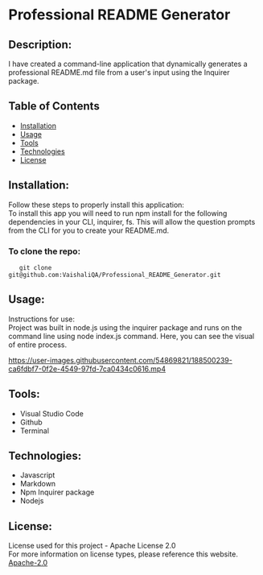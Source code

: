 # Professional README Generator

  ## Description:
  I have created a command-line application that dynamically generates a professional README.md file from a user's input using the Inquirer package.

  ## Table of Contents 
  - [Installation](#installation)
  - [Usage](#usage)
  - [Tools](#tools)
  - [Technologies](#technologies)
  - [License](#license)
    
  ## Installation:
  Follow these steps to properly install this application:<br>
  To install this app you will need to run npm install for the following dependencies in your CLI, inquirer, fs. This will allow the question prompts from the CLI for you to create your README.md. <br>
 ### To clone the repo: <br>
       git clone git@github.com:VaishaliQA/Professional_README_Generator.git

  ## Usage:
  Instructions for use: <br>
  Project was built in node.js using the inquirer package and runs on the command line using node index.js command.
  Here, you can see the visual of entire process.
  

https://user-images.githubusercontent.com/54869821/188500239-ca6fdbf7-0f2e-4549-97fd-7ca0434c0616.mp4





 
  ## Tools:
  - Visual Studio Code
  - Github
  - Terminal
  
  ## Technologies:
  - Javascript
  - Markdown
  - Npm Inquirer package
  - Nodejs
 
  ## License:
  License used for this project - Apache License 2.0 <br>
  For more information on license types, please reference this website. <br>
  <a href="LICENSE"> Apache-2.0 </a>
